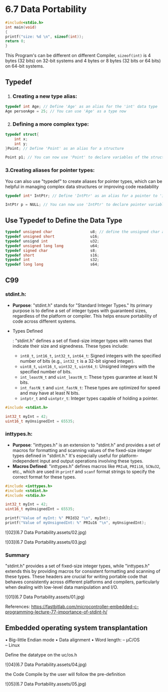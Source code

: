 # 6.7 Data Portability



```c
#include<stdio.h>
int main(void)
{
printf("size: %d \n", sizeof(int));
return 0;
}
```

This Program's can be different on different Compiler,  `sizeof(int)` is 4 bytes (32 bits) on 32-bit systems and 4 bytes or 8 bytes (32 bits or 64 bits) on 64-bit systems.

## Typedef

1. ### Creating a new type alias:

```c
typedef int Age; // Define 'Age' as an alias for the 'int' data type
Age personAge = 25; // You can use 'Age' as a type now
```

2. ### Defining a more complex type:

```c
typedef struct{
	int x;
	int y;
}Point; // Define 'Point' as an alias for a structure

Point p1; // You can now use 'Point' to declare variables of the structure type
```

###     3.Creating aliases for pointer types: 
You can also use "typedef" to create aliases for pointer types, which can be helpful in managing complex data structures or improving code readability

```c
typedef int* IntPtr; // Define 'IntPtr' as an alias for a pointer to 'int'

IntPtr p = NULL; // You can now use 'IntPtr' to declare pointer variables
```

## Use Typedef to Define the Data Type

```c
typedef unsigned char                 u8; // define the unsigned char a new alias name
typedef unsigned short                u16;
typedef unsignd int                   u32;
typedef unsigned long long            u64;
typedef signed char                   s8;
typedef short                         s16;
typedef int                           s32;
typedef long long                     s64;
```

## C99

### **stdint.h**:

- **Purpose**: "stdint.h" stands for "Standard Integer Types." Its primary purpose is to define a set of integer types with guaranteed sizes, regardless of the platform or compiler. This helps ensure portability of code across different systems.

- Types Defined

  : "stdint.h" defines a set of fixed-size integer types with names that indicate their size and signedness. These types include:

  - `int8_t`, `int16_t`, `int32_t`, `int64_t`: Signed integers with the specified number of bits (e.g., `int32_t` is a 32-bit signed integer).
  - `uint8_t`, `uint16_t`, `uint32_t`, `uint64_t`: Unsigned integers with the specified number of bits.
  - `int_leastN_t` and `uint_leastN_t`: These types guarantee at least N bits.
  - `int_fastN_t` and `uint_fastN_t`: These types are optimized for speed and may have at least N bits.
  - `intptr_t` and `uintptr_t`: Integer types capable of holding a pointer.

```c
#include <stdint.h>

int32_t myInt = 42;
uint16_t myUnsignedInt = 65535;
```

### **inttypes.h**:

- **Purpose**: "inttypes.h" is an extension to "stdint.h" and provides a set of macros for formatting and scanning values of the fixed-size integer types defined in "stdint.h." It's especially useful for platform-independent input and output operations involving these types.
- **Macros Defined**: "inttypes.h" defines macros like `PRIu8`, `PRIi16`, `SCNu32`, etc., which are used in `printf` and `scanf` format strings to specify the correct format for these types.

```c
#include <inttypes.h>
#include <stdint.h>
#include <stdio.h>

int32_t myInt = 42;
uint16_t myUnsignedInt = 65535;

printf("Value of myInt: %" PRId32 "\n", myInt);
printf("Value of myUnsignedInt: %" PRIu16 "\n", myUnsignedInt);
```

![02](6.7 Data Portability.assets/02.jpg)

![03](6.7 Data Portability.assets/03.jpg)

### Summary

 "stdint.h" provides a set of fixed-size integer types, while "inttypes.h" extends this by providing macros for consistent formatting and scanning of these types. These headers are crucial for writing portable code that behaves consistently across different platforms and compilers, particularly when dealing with low-level data manipulation and I/O.

![01](6.7 Data Portability.assets/01.jpg)

References: https://fastbitlab.com/microcontroller-embedded-c-programming-lecture-77-importance-of-stdint-h/

## Embedded operating system transplantation

• Big-little Endian mode
• Data alignment
• Word length:
	– μC/OS  
	 – Linux  

Define the datatype on the uc/os.h 

![04](6.7 Data Portability.assets/04.jpg)

the Code Compile by the user will follow the pre-definition

![05](6.7 Data Portability.assets/05.jpg)
